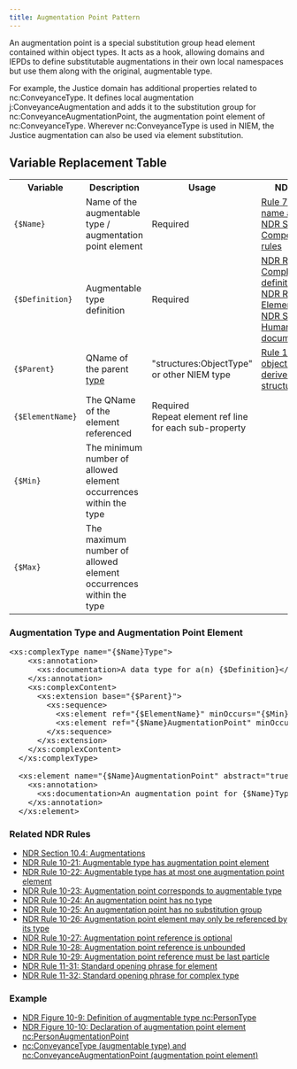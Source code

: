 ```yaml
---
title: Augmentation Point Pattern
---
```

An augmentation point is a special substitution group head element contained within object types. It acts as a hook, allowing domains and IEPDs to define substitutable augmentations in their own local namespaces but use them along with the original, augmentable type.

For example, the Justice domain has additional properties related to nc:ConveyanceType. It defines local augmentation j:ConveyanceAugmentation and adds it to the substitution group for nc:ConveyanceAugmentationPoint, the augmentation point element of nc:ConveyanceType. Wherever nc:ConveyanceType is used in NIEM, the Justice augmentation can also be used via element substitution.

## Variable Replacement Table
<table class="table table-hover">
      <tbody>
        <tr>
          <th width="186">Variable</th>
          <th width="385">Description</th>
          <th width="105">Usage</th>
          <th width="288">NDR Reference</th>
        </tr>
        <tr>
          <td><code>{$Name}</code></td>
          <td>Name of the augmentable type / augmentation point element</td>
          <td>Required</td>
          <td><a href="http://reference.niem.gov/niem/specification/naming-and-design-rules/3.0/niem-ndr-3.0.html#rule_7-5">Rule 7-5 How to name a component</a> <br>
          <a href="http://reference.niem.gov/niem/specification/naming-and-design-rules/3.0/niem-ndr-3.0.html#section_10.8">NDR Section 10.8 Component naming rules</a></td>
        </tr>
        <tr>
          <td><code>{$Definition}</code></td>
          <td>Augmentable type definition</td>
          <td>Required</td>
          <td><a href="http://reference.niem.gov/niem/specification/naming-and-design-rules/3.0/niem-ndr-3.0.html#rule_9-25" title="NDR Rule 9-25: Complex type has definition">NDR Rule 9-25: Complex type has definition</a><br>
            <a href="http://reference.niem.gov/niem/specification/naming-and-design-rules/3.0/niem-ndr-3.0.html#rule_9-36" title="NDR Rule 9-36: Element has definition">NDR Rule 9-36: Element has definition</a><br>
          <a href="http://reference.niem.gov/niem/specification/naming-and-design-rules/3.0/niem-ndr-3.0.html#section_11.6.1" title="NDR Section 11.6.1: Human-readable documentation">NDR Section 11.6.1: Human-readable documentation</a></td>
        </tr>
        <tr>
          <td><code>{$Parent}</code></td>
          <td>QName of the parent <a href="http://reference.niem.gov/niem/specification/naming-and-design-rules/3.0/NIEM-NDR-3.0-2014-07-31.html#section_9.1">type</a></td>
          <td>"structures:ObjectType" or other NIEM type</td>
          <td><a href="http://reference.niem.gov/niem/specification/naming-and-design-rules/3.0/niem-ndr-3.0.html#rule_10-2">Rule 10-2 Complex object types are derived from structures:ObjectType</a></td>
        </tr>
        <tr>
        	<td><code>{$ElementName}</code></td>
        	<td>The QName of the element referenced</td>
        	<td>Required<br>
        	Repeat element ref line for each sub-property</td>
        	<td>&nbsp;</td>
        </tr>
        <tr>
          <td><code>{$Min}</code></td>
          <td>The minimum number of allowed element occurrences within the type</td>
          <td>&nbsp;</td>
          <td>&nbsp;</td>
        </tr>
        <tr>
          <td><code>{$Max}</code></td>
          <td>The maximum number of allowed element occurrences within the type</td>
          <td>&nbsp;</td>
          <td>&nbsp;</td>
        </tr>
      </tbody>
</table>

### Augmentation Type and Augmentation Point Element
<pre>&lt;xs:complexType name="{$Name}Type"&gt;
    &lt;xs:annotation&gt;
      &lt;xs:documentation>A data type for a(n) {$Definition}&lt;/xs:documentation&gt;
    &lt;/xs:annotation&gt;
    &lt;xs:complexContent&gt;
      &lt;xs:extension base="{$Parent}"&gt;
        &lt;xs:sequence&gt;
          &lt;xs:element ref="{$ElementName}" minOccurs="{$Min}" maxOccurs="{$Max}"/&gt;
          &lt;xs:element ref="{$Name}AugmentationPoint" minOccurs="{$Min}" maxOccurs="{$Max}"/&gt;
        &lt;/xs:sequence&gt;
      &lt;/xs:extension&gt;
    &lt;/xs:complexContent&gt;
  &lt;/xs:complexType&gt;

  &lt;xs:element name="{$Name}AugmentationPoint" abstract="true"&gt;
    &lt;xs:annotation&gt;
      &lt;xs:documentation&gt;An augmentation point for {$Name}Type&lt;/xs:documentation&gt;
    &lt;/xs:annotation&gt;
  &lt;/xs:element&gt;
</pre>

### Related NDR Rules
* [NDR Section 10.4: Augmentations](http://reference.niem.gov/niem/specification/naming-and-design-rules/3.0/niem-ndr-3.0.html#section_10.4)
* [NDR Rule 10-21: Augmentable type has augmentation point element](http://reference.niem.gov/niem/specification/naming-and-design-rules/3.0/niem-ndr-3.0.html#rule_10-21)
* [NDR Rule 10-22: Augmentable type has at most one augmentation point element](http://reference.niem.gov/niem/specification/naming-and-design-rules/3.0/niem-ndr-3.0.html#rule_10-22)
* [NDR Rule 10-23: Augmentation point corresponds to augmentable type](http://reference.niem.gov/niem/specification/naming-and-design-rules/3.0/niem-ndr-3.0.html#rule_10-23)
* [NDR Rule 10-24: An augmentation point has no type](http://reference.niem.gov/niem/specification/naming-and-design-rules/3.0/niem-ndr-3.0.html#rule_10-24)
* [NDR Rule 10-25: An augmentation point has no substitution group](http://reference.niem.gov/niem/specification/naming-and-design-rules/3.0/niem-ndr-3.0.html#rule_10-25)
* [NDR Rule 10-26: Augmentation point element may only be referenced by its type](http://reference.niem.gov/niem/specification/naming-and-design-rules/3.0/niem-ndr-3.0.html#rule_10-26)
* [NDR Rule 10-27: Augmentation point reference is optional](http://reference.niem.gov/niem/specification/naming-and-design-rules/3.0/niem-ndr-3.0.html#rule_10-27)
* [NDR Rule 10-28: Augmentation point reference is unbounded](http://reference.niem.gov/niem/specification/naming-and-design-rules/3.0/niem-ndr-3.0.html#rule_10-28)
* [NDR Rule 10-29: Augmentation point reference must be last particle](http://reference.niem.gov/niem/specification/naming-and-design-rules/3.0/niem-ndr-3.0.html#rule_10-29)
* [NDR Rule 11-31: Standard opening phrase for element](http://reference.niem.gov/niem/specification/naming-and-design-rules/3.0/niem-ndr-3.0.html#rule_11-31)
* [NDR Rule 11-32: Standard opening phrase for complex type](http://reference.niem.gov/niem/specification/naming-and-design-rules/3.0/niem-ndr-3.0.html#rule_11-32)

### Example
* [NDR Figure 10-9: Definition of augmentable type nc:PersonType](http://reference.niem.gov/niem/specification/naming-and-design-rules/3.0/NIEM-NDR-3.0-2014-07-31.html#figure_10-9)
* [NDR Figure 10-10: Declaration of augmentation point element nc:PersonAugmentationPoint](http://reference.niem.gov/niem/specification/naming-and-design-rules/3.0/NIEM-NDR-3.0-2014-07-31.html#figure_10-11)
* [nc:ConveyanceType (augmentable type) and nc:ConveyanceAugmentationPoint (augmentation point element)](http://release.niem.gov/niem/niem-core/3.0/niem-core.xsd)